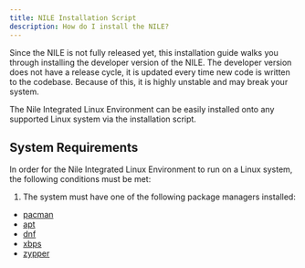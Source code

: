 ```yaml
---
title: NILE Installation Script
description: How do I install the NILE?
---
```


Since the NILE is not fully released yet, this installation guide walks you through installing the developer version of the NILE. The developer version does not have a release cycle, it is updated every time new code is written to the codebase. Because of this, it is highly unstable and may break your system.

The Nile Integrated Linux Environment can be easily installed onto any supported Linux system via the installation script.


## System Requirements

In order for the Nile Integrated Linux Environment to run on a Linux system, the following conditions must be met:

1. The system must have one of the following package managers installed:
 - [pacman](https://wiki.archlinux.org/title/Pacman)
 - [apt]()
 - [dnf]()
 - [xbps]()
 - [zypper]()

